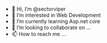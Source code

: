 - 👋 Hi, I’m @sectorviper
- 👀 I’m interested in Web Development
- 🌱 I’m currently learning Asp.net core
- 💞️ I’m looking to collaborate on ...
- 📫 How to reach me ...

<!---
sectorviper/sectorviper is a ✨ special ✨ repository because its `README.md` (this file) appears on your GitHub profile.
You can click the Preview link to take a look at your changes.
--->
